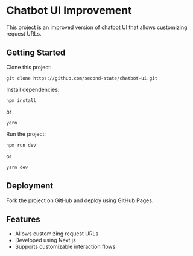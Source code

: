 # Chatbot UI Improvement

This project is an improved version of chatbot UI that allows customizing request URLs.
## Getting Started

Clone this project:
```shell
git clone https://github.com/second-state/chatbot-ui.git
```
Install dependencies:
```shell
npm install
```
or
```shell
yarn
```

Run the project:
```shell
npm run dev
```
or
```shell
yarn dev
```

## Deployment
Fork the project on GitHub and deploy using GitHub Pages.

## Features
* Allows customizing request URLs
* Developed using Next.js
* Supports customizable interaction flows